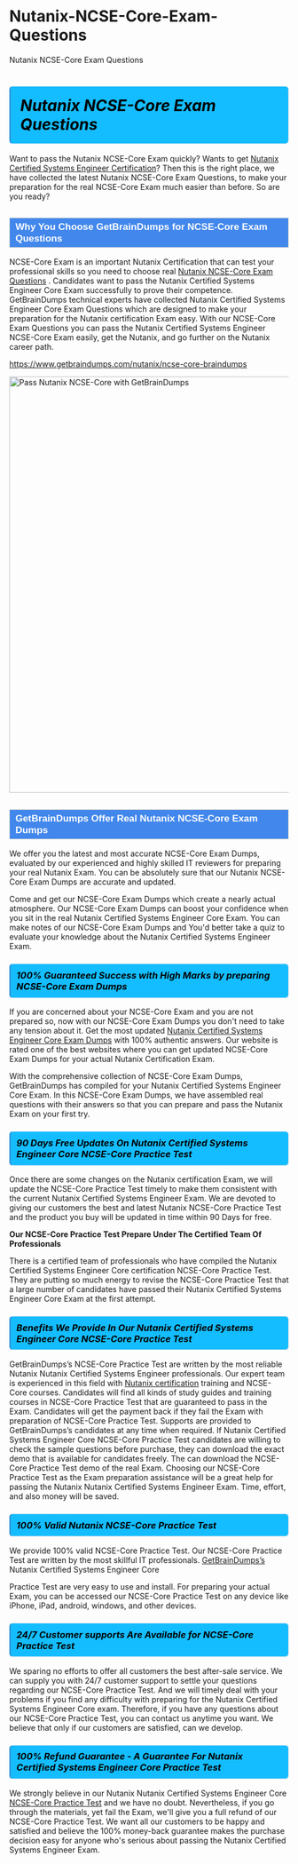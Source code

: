 # Nutanix-NCSE-Core-Exam-Questions
Nutanix NCSE-Core Exam Questions
<h1><strong><span style="display: block; color: #000000; background: #14BDFF; border: 0.5px solid #AED6F1; border-left: 3px solid #3498DB; padding: .6em; border-radius: 6px;">                     <em>Nutanix NCSE-Core <span class="exam_variation">Exam Questions</span> </em>                </span></strong>            </h1>                        <p>Want to pass the Nutanix NCSE-Core Exam quickly? Wants to get <a href="https://www.getbraindumps.com/nutanix/nutanix-certified-systems-engineer-braindumps.html">Nutanix Certified Systems Engineer Certification</a>?  Then this is the right place, we have collected the             latest Nutanix NCSE-Core <span class="exam_variation">Exam Questions</span>, to make your preparation for the real NCSE-Core Exam much easier than before. So are you ready?</p>                        <h2 style="background: #4287ec; border: 1px solid #cccccc; padding: 5px 10px;">                <span style="color: #ffffff;">                    <span style="font-size: 11pt;">                        <span style="line-height: normal;">                            <span style="font-family: Calibri,sans-serif;">                                <strong>                                    <span style="font-size: 13.0pt;">Why You Choose GetBrainDumps for NCSE-Core <span class="exam_variation">Exam Questions</span></span>                                </strong>                            </span>                        </span>                    </span>                </span>            </h2>                        <p>NCSE-Core Exam is an important Nutanix Certification that can test your professional skills so you need to choose real <a href="https://www.getbraindumps.com/nutanix/ncse-core-braindumps">Nutanix NCSE-Core <span class="exam_variation">Exam Questions</span></a> .             Candidates want to pass the Nutanix Certified Systems Engineer Core Exam successfully to prove their competence. GetBrainDumps technical experts             have collected Nutanix Certified Systems Engineer Core <span class="exam_variation">Exam Questions</span> which are designed to make your preparation for the Nutanix certification Exam easy. With our             NCSE-Core <span class="exam_variation">Exam Questions</span> you can pass the Nutanix Certified Systems Engineer NCSE-Core Exam easily, get the Nutanix, and go further on the Nutanix career path.</p>                        <p><a href="https://www.getbraindumps.com/nutanix/ncse-core-braindumps">https://www.getbraindumps.com/nutanix/ncse-core-braindumps</a></p>                        <p><a href="https://www.getbraindumps.com/"><img src="https://www.getbraindumps.com/images/get-updated-exam-questions-with-discount-getbraindumps.jpg" class="postImage" alt="Pass Nutanix NCSE-Core with GetBrainDumps" width="750"></a></p>                            <h2 style="background: #4287ec; border: 1px solid #cccccc; padding: 5px 10px;">                <span style="color: #ffffff;">                    <span style="font-size: 11pt;">                        <span style="line-height: normal;">                            <span style="font-family: Calibri,sans-serif;">                                <strong>                                    <span style="font-size: 13.0pt;">GetBrainDumps Offer Real Nutanix NCSE-Core <span class="exam_variation2">Exam Dumps</span></span>                                </strong>                            </span>                        </span>                    </span>                </span>            </h2>                        <p>We offer you the latest and most accurate NCSE-Core <span class="exam_variation2">Exam Dumps</span>, evaluated by our experienced and highly skilled IT reviewers for preparing your             real Nutanix Exam. You can be absolutely sure that our Nutanix NCSE-Core <span class="exam_variation2">Exam Dumps</span> are accurate and updated.</p>                        <p>Come and get our NCSE-Core <span class="exam_variation2">Exam Dumps</span> which create a nearly actual atmosphere. Our NCSE-Core <span class="exam_variation2">Exam Dumps</span> can boost your confidence when you sit             in the real Nutanix Certified Systems Engineer Core Exam. You can make notes of our NCSE-Core <span class="exam_variation2">Exam Dumps</span> and You'd better take a quiz to evaluate             your knowledge about the Nutanix Certified Systems Engineer Exam.</p>                        <h3>                <strong>                    <span style="display: block; color: #000000; background: #14BDFF; border: 0.5px solid #AED6F1; border-left: 3px solid #3498DB; padding: .6em; border-radius: 6px;">                        <em>100% Guaranteed Success with High Marks by preparing NCSE-Core <span class="exam_variation2">Exam Dumps</span></em>                    </span>                </strong>            </h3>                        <p>If you are concerned about your NCSE-Core Exam and you are not prepared so, now with our NCSE-Core <span class="exam_variation2">Exam Dumps</span> you don't need to take any tension about it.            Get the most updated <a href="https://www.getbraindumps.com/nutanix/ncse-core-braindumps">Nutanix Certified Systems Engineer Core <span class="exam_variation2">Exam Dumps</span></a> with 100% authentic answers. Our website is rated one of the best websites where you can             get updated NCSE-Core <span class="exam_variation2">Exam Dumps</span> for your actual Nutanix Certification Exam.</p>                        <p>With the comprehensive collection of NCSE-Core <span class="exam_variation2">Exam Dumps</span>, GetBrainDumps has compiled for your Nutanix Certified Systems Engineer Core Exam. In this NCSE-Core <span class="exam_variation2">Exam Dumps</span>,             we have assembled real questions with their answers so that you can prepare and pass the Nutanix Exam on your first try.</p>                        <h3>                <strong>                    <span style="display: block; color: #000000; background: #14BDFF; border: 0.5px solid #AED6F1; border-left: 3px solid #3498DB; padding: .6em; border-radius: 6px;">                        <em>90 Days Free Updates On Nutanix Certified Systems Engineer Core NCSE-Core <span class="exam_variation3">Practice Test</span></em>                    </span>                </strong>            </h3>                        <p>Once there are some changes on the Nutanix certification Exam, we will update the NCSE-Core <span class="exam_variation3">Practice Test</span> timely to make them consistent with the current             Nutanix Certified Systems Engineer Exam. We are devoted to giving our customers the best and latest Nutanix NCSE-Core <span class="exam_variation3">Practice Test</span> and the product you buy             will be updated in time within 90 Days for free.</p>                        <p><strong>Our NCSE-Core <span class="exam_variation3">Practice Test</span> Prepare Under The Certified Team Of Professionals</strong></p>                        <p>There is a certified team of professionals who have compiled the Nutanix Certified Systems Engineer Core certification             NCSE-Core <span class="exam_variation3">Practice Test</span>. They are putting so much energy to revise the NCSE-Core <span class="exam_variation3">Practice Test</span> that a large number of candidates have passed             their Nutanix Certified Systems Engineer Core Exam  at the first attempt.</p>                        <h3>                <strong>                    <span style="display: block; color: #000000; background: #14BDFF; border: 0.5px solid #AED6F1; border-left: 3px solid #3498DB; padding: .6em; border-radius: 6px;">                        <em>Benefits We Provide In Our Nutanix Certified Systems Engineer Core NCSE-Core <span class="exam_variation3">Practice Test</span></em>                    </span>                </strong>            </h3>                        <p>GetBrainDumps’s NCSE-Core <span class="exam_variation3">Practice Test</span> are written by the most reliable Nutanix Nutanix Certified Systems Engineer professionals. Our expert team is experienced in             this field with <a href="https://www.getbraindumps.com/nutanix-braindumps.html">Nutanix certification</a> training and NCSE-Core courses. Candidates will find all kinds of study guides and training courses in             NCSE-Core <span class="exam_variation3">Practice Test</span> that are guaranteed to pass in the Exam. Candidates will get the payment back if they fail the Exam with preparation of             NCSE-Core <span class="exam_variation3">Practice Test</span>. Supports are provided to GetBrainDumps’s candidates at any time when required. If Nutanix Certified Systems Engineer Core             NCSE-Core <span class="exam_variation3">Practice Test</span> candidates are willing to check the sample questions before purchase, they can download the exact demo that is available             for candidates freely. The can download the NCSE-Core <span class="exam_variation3">Practice Test</span> demo of the real Exam. Choosing our NCSE-Core <span class="exam_variation3">Practice Test</span> as the Exam preparation             assistance will be a great help for passing the Nutanix Nutanix Certified Systems Engineer Exam. Time, effort, and also money will be saved.</p>                        <h3>                <strong>                    <span style="display: block; color: #000000; background: #14BDFF; border: 0.5px solid #AED6F1; border-left: 3px solid #3498DB; padding: .6em; border-radius: 6px;">                        <em>100% Valid Nutanix NCSE-Core <span class="exam_variation4">Practice Test</span></em>                    </span>                </strong>            </h3>                        <p>We provide 100% valid NCSE-Core <span class="exam_variation4">Practice Test</span>. Our NCSE-Core <span class="exam_variation4">Practice Test</span> are written by the most skillful IT professionals. <a href="https://www.getbraindumps.com/">GetBrainDumps’s</a> Nutanix Certified Systems Engineer Core</p>            <p> <span class="exam_variation4">Practice Test</span> are very easy to use and install. For preparing your actual Exam, you can be accessed our NCSE-Core <span class="exam_variation4">Practice Test</span> on any device like iPhone, iPad, android, windows, and other devices.</p>                        <h3>                <strong>                    <span style="display: block; color: #000000; background: #14BDFF; border: 0.5px solid #AED6F1; border-left: 3px solid #3498DB; padding: .6em; border-radius: 6px;">                        <em>24/7 Customer supports Are Available for NCSE-Core <span class="exam_variation4">Practice Test</span></em>                    </span>                </strong>            </h3>                        <p>We sparing no efforts to offer all customers the best after-sale service. We can supply you with 24/7 customer support to settle your             questions regarding our NCSE-Core <span class="exam_variation4">Practice Test</span>. And we will timely deal with your problems if you find any difficulty with preparing for the             Nutanix Certified Systems Engineer Core exam. Therefore, if you have any questions about our NCSE-Core <span class="exam_variation4">Practice Test</span>, you can contact us             anytime you want. We believe that only if our customers are satisfied, can we develop.</p>                        <h3>                <strong>                    <span style="display: block; color: #000000; background: #14BDFF; border: 0.5px solid #AED6F1; border-left: 3px solid #3498DB; padding: .6em; border-radius: 6px;">                        <em>100% Refund Guarantee - A Guarantee For Nutanix Certified Systems Engineer Core <span class="exam_variation4">Practice Test</span></em>                    </span>                </strong>            </h3>                        <p>We strongly believe in our Nutanix Nutanix Certified Systems Engineer Core <a href="https://www.getbraindumps.com/nutanix/ncse-core-braindumps">NCSE-Core <span class="exam_variation4">Practice Test</span></a> and we have no doubt. Nevertheless, if you go through             the materials, yet fail the Exam, we'll give you a full refund of our NCSE-Core <span class="exam_variation4">Practice Test</span>. We want all our customers to be happy and satisfied and             believe the 100% money-back guarantee makes the purchase decision easy for anyone who's serious about passing the Nutanix Certified Systems Engineer Exam.</p>                    
